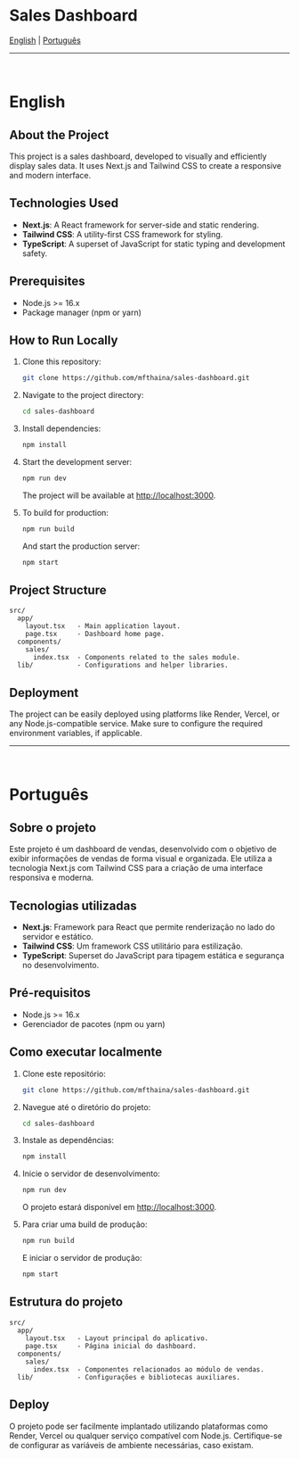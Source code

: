 # Sales Dashboard

[English](#english) | [Português](#português)

---
<br>

# English

## About the Project
This project is a sales dashboard, developed to visually and efficiently display sales data. It uses Next.js and Tailwind CSS to create a responsive and modern interface.

## Technologies Used
- **Next.js**: A React framework for server-side and static rendering.
- **Tailwind CSS**: A utility-first CSS framework for styling.
- **TypeScript**: A superset of JavaScript for static typing and development safety.

## Prerequisites
- Node.js >= 16.x
- Package manager (npm or yarn)

## How to Run Locally

1. Clone this repository:
   ```bash
   git clone https://github.com/mfthaina/sales-dashboard.git
   ```

2. Navigate to the project directory:
   ```bash
   cd sales-dashboard
   ```

3. Install dependencies:
   ```bash
   npm install
   ```

4. Start the development server:
   ```bash
   npm run dev
   ```
   The project will be available at [http://localhost:3000](http://localhost:3000).

5. To build for production:
   ```bash
   npm run build
   ```
   And start the production server:
   ```bash
   npm start
   ```

## Project Structure

```
src/
  app/
    layout.tsx   - Main application layout.
    page.tsx     - Dashboard home page.
  components/
    sales/
      index.tsx  - Components related to the sales module.
  lib/           - Configurations and helper libraries.
```  

## Deployment
The project can be easily deployed using platforms like Render, Vercel, or any Node.js-compatible service. Make sure to configure the required environment variables, if applicable.


---
<br>

# Português

## Sobre o projeto
Este projeto é um dashboard de vendas, desenvolvido com o objetivo de exibir informações de vendas de forma visual e organizada. Ele utiliza a tecnologia Next.js com Tailwind CSS para a criação de uma interface responsiva e moderna.

## Tecnologias utilizadas
- **Next.js**: Framework para React que permite renderização no lado do servidor e estático.
- **Tailwind CSS**: Um framework CSS utilitário para estilização.
- **TypeScript**: Superset do JavaScript para tipagem estática e segurança no desenvolvimento.

## Pré-requisitos
- Node.js >= 16.x
- Gerenciador de pacotes (npm ou yarn)

## Como executar localmente

1. Clone este repositório:
   ```bash
   git clone https://github.com/mfthaina/sales-dashboard.git
   ```

2. Navegue até o diretório do projeto:
   ```bash
   cd sales-dashboard
   ```

3. Instale as dependências:
   ```bash
   npm install
   ```

4. Inicie o servidor de desenvolvimento:
   ```bash
   npm run dev
   ```
   O projeto estará disponível em [http://localhost:3000](http://localhost:3000).

5. Para criar uma build de produção:
   ```bash
   npm run build
   ```
   E iniciar o servidor de produção:
   ```bash
   npm start
   ```

## Estrutura do projeto

```
src/
  app/
    layout.tsx   - Layout principal do aplicativo.
    page.tsx     - Página inicial do dashboard.
  components/
    sales/
      index.tsx  - Componentes relacionados ao módulo de vendas.
  lib/           - Configurações e bibliotecas auxiliares.
```  

## Deploy
O projeto pode ser facilmente implantado utilizando plataformas como Render, Vercel ou qualquer serviço compatível com Node.js. Certifique-se de configurar as variáveis de ambiente necessárias, caso existam.


